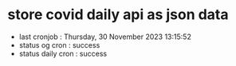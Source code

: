 # store covid daily api as json data

- last cronjob : Thursday, 30 November 2023 13:15:52
- status og cron : success
- status daily cron : success
      
      